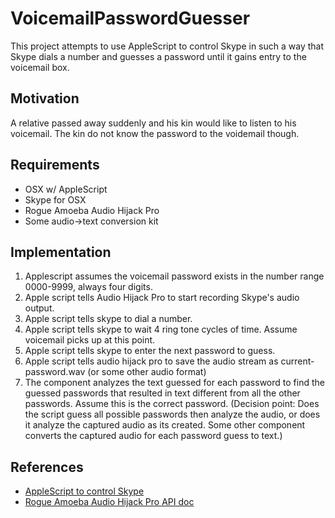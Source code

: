VoicemailPasswordGuesser
========================

This project attempts to use AppleScript to control Skype in such a way that Skype dials a number and guesses a password until it gains entry to the voicemail box.

Motivation
----------
A relative passed away suddenly and his kin would like to listen to his voicemail. The kin do not know the password to the voidemail though.

Requirements
------------
- OSX w/ AppleScript
- Skype for OSX
- Rogue Amoeba Audio Hijack Pro
- Some audio->text conversion kit


Implementation
--------------
1. Applescript assumes the voicemail password exists in the number range 0000-9999, always four digits.
2. Apple script tells Audio Hijack Pro to start recording Skype's audio output.
3. Apple script tells skype to dial a number.
4. Apple script tells skype to wait 4 ring tone cycles of time. Assume voicemail picks up at this point.
5. Apple script tells skype to enter the next password to guess.
6. Apple script tells audio hijack pro to save the audio stream as current-password.wav (or some other audio format)
7. The component analyzes the text guessed for each password to find the guessed passwords that resulted in text different from all the other passwords. Assume this is the correct password. (Decision point: Does the script guess all possible passwords then analyze the audio, or does it analyze the captured audio as its created.
Some other component converts the captured audio for each password guess to text.)

References
----------
- [AppleScript to control Skype](https://github.com/msabramo/skype-applescripts)
- [Rogue Amoeba Audio Hijack Pro API doc](http://rogueamoeba.com/audiohijackpro/scripting/downloads/BasicExample.scpt)
